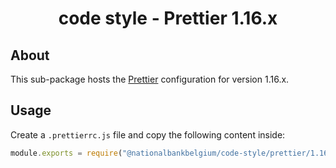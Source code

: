 <h1 align="center">
   code style - Prettier 1.16.x
</h1>

## About

This sub-package hosts the [Prettier](https://prettier.io) configuration for version 1.16.x.

## Usage

Create a `.prettierrc.js` file and copy the following content inside:

```js
module.exports = require("@nationalbankbelgium/code-style/prettier/1.16.x");
```
